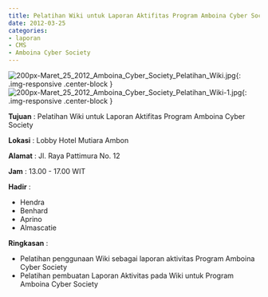 ```yaml
---
title: Pelatihan Wiki untuk Laporan Aktifitas Program Amboina Cyber Society
date: 2012-03-25
categories:
- laporan
- CMS
- Amboina Cyber Society
---
```


![200px-Maret_25_2012_Amboina_Cyber_Society_Pelatihan_Wiki.jpg](/uploads/200px-Maret_25_2012_Amboina_Cyber_Society_Pelatihan_Wiki.jpg){: .img-responsive .center-block }
![200px-Maret_25_2012_Amboina_Cyber_Society_Pelatihan_Wiki-1.jpg](/uploads/200px-Maret_25_2012_Amboina_Cyber_Society_Pelatihan_Wiki-1.jpg){: .img-responsive .center-block }

**Tujuan** : Pelatihan Wiki untuk Laporan Aktifitas Program Amboina Cyber Society

**Lokasi** : Lobby Hotel Mutiara Ambon

**Alamat** : Jl. Raya Pattimura No. 12

**Jam** : 13.00 - 17.00 WIT

**Hadir** : 
* Hendra
* Benhard
* Aprino
* Almascatie

**Ringkasan** : 
* Pelatihan penggunaan Wiki sebagai laporan aktivitas Program Amboina Cyber Society
* Pelatihan pembuatan Laporan Aktivitas pada Wiki untuk Program Amboina Cyber Society
